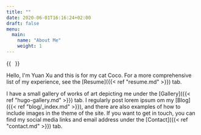 ```yaml
---
title: ""
date: 2020-06-01T16:16:24+02:00
draft: false
menu:
  main:
    name: "About Me"
    weight: 1
---
```


{{<image float="right" width="11em" frame="true" caption="Portrait of me by Michiel Jansz. van Mierevelt" src="img/coco.jpg" >}}

Hello, I'm Yuan Xu and this is for my cat Coco. 
For a more comprehensive list of my experience,
see the [Resume]({{< ref "resume.md" >}}) tab.


I have a small gallery of works of art depicting me under the [Gallery]({{< ref "hugo-gallery.md" >}}) tab.
I regularly post lorem ipsum om my [Blog]({{< ref "blog/_index.md" >}}), and
there are also examples of how to include images in the theme of the site.
If you want to get in touch, you can find my social media links and email
address under the [Contact]({{< ref "contact.md" >}}) tab.
